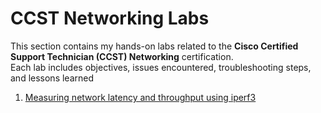 # CCST Networking Labs

This section contains my hands-on labs related to the **Cisco Certified Support Technician (CCST) Networking** certification.  
Each lab includes objectives, issues encountered, troubleshooting steps, and lessons learned

1. [Measuring network latency and throughput using iperf3](iperf3-lab.md)
